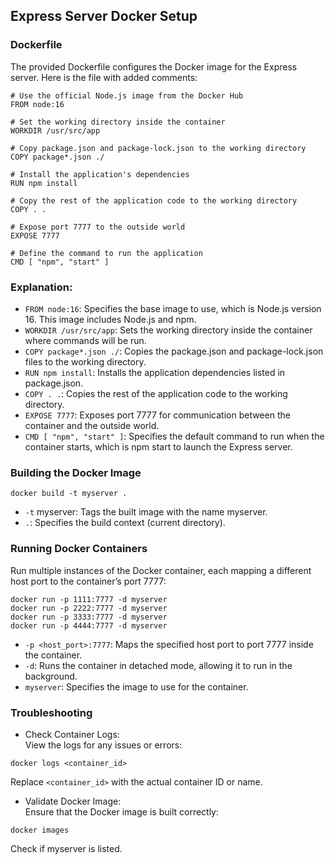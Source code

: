 ## Express Server Docker Setup

### Dockerfile

The provided Dockerfile configures the Docker image for the Express server. Here is the file with added comments:

```
# Use the official Node.js image from the Docker Hub
FROM node:16

# Set the working directory inside the container
WORKDIR /usr/src/app

# Copy package.json and package-lock.json to the working directory
COPY package*.json ./

# Install the application's dependencies
RUN npm install

# Copy the rest of the application code to the working directory
COPY . .

# Expose port 7777 to the outside world
EXPOSE 7777

# Define the command to run the application
CMD [ "npm", "start" ]
```

### Explanation:

-   `FROM node:16`: Specifies the base image to use, which is Node.js version 16. This image includes Node.js and npm.
-   `WORKDIR /usr/src/app`: Sets the working directory inside the container where commands will be run.
-   `COPY package*.json ./`: Copies the package.json and package-lock.json files to the working directory.
-   `RUN npm install`: Installs the application dependencies listed in package.json.
-   `COPY . .`: Copies the rest of the application code to the working directory.
-   `EXPOSE 7777`: Exposes port 7777 for communication between the container and the outside world.
-   `CMD [ "npm", "start" ]`: Specifies the default command to run when the container starts, which is npm start to launch the Express server.

### Building the Docker Image

```
docker build -t myserver .
```

-   `-t` myserver: Tags the built image with the name myserver.
-   `.`: Specifies the build context (current directory).

### Running Docker Containers

Run multiple instances of the Docker container, each mapping a different host port to the container’s port 7777:

```
docker run -p 1111:7777 -d myserver
docker run -p 2222:7777 -d myserver
docker run -p 3333:7777 -d myserver
docker run -p 4444:7777 -d myserver
```

-   `-p <host_port>:7777`: Maps the specified host port to port 7777 inside the container.
-   `-d`: Runs the container in detached mode, allowing it to run in the background.
-   `myserver`: Specifies the image to use for the container.

### Troubleshooting

-   Check Container Logs:  
    View the logs for any issues or errors:

```
docker logs <container_id>
```

Replace `<container_id>` with the actual container ID or name.

-   Validate Docker Image:  
    Ensure that the Docker image is built correctly:

```
docker images
```

Check if myserver is listed.
